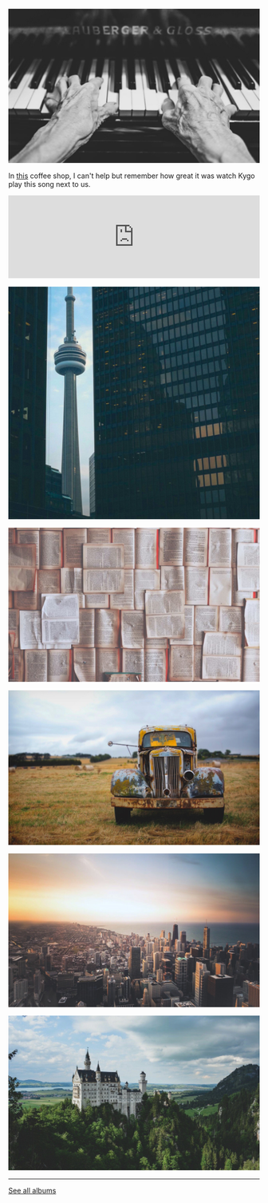 ![](https://raw.githubusercontent.com/firepress-org/themes-content/master/112_readiness/images/album-two/pascal-trip_201.jpg)

In [this](http://nymag.com/listings/bar/maries_crisis/) coffee shop, I can't help but remember how great it was watch Kygo play this song next to us.

<iframe width="100%" height="166" scrolling="no" frameborder="no" src="https://w.soundcloud.com/player/?url=https%3A//api.soundcloud.com/tracks/219961587&amp;color=ff5500&amp;auto_play=false&amp;hide_related=false&amp;show_comments=true&amp;show_user=true&amp;show_reposts=false"></iframe>

![](https://raw.githubusercontent.com/firepress-org/themes-content/master/112_readiness/images/album-two/pascal-trip_202.jpg)

![](https://raw.githubusercontent.com/firepress-org/themes-content/master/112_readiness/images/album-two/pascal-trip_203.jpg)

![](https://raw.githubusercontent.com/firepress-org/themes-content/master/112_readiness/images/album-two/pascal-trip_204.jpg)

![](https://raw.githubusercontent.com/firepress-org/themes-content/master/112_readiness/images/album-two/pascal-trip_205.jpg)

![](https://raw.githubusercontent.com/firepress-org/themes-content/master/112_readiness/images/album-two/pascal-trip_206.jpg)

---

<a href="/pictures-and-albums/" class="button button-block button-primary button-rounded">See all albums</a><br>